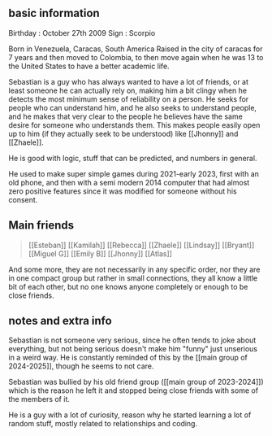## basic information 

Birthday : October 27th 2009
Sign : Scorpio

Born in Venezuela, Caracas, South America 
Raised in the city of caracas for 7 years and then moved to Colombia, to then move again when he was 13 to the United States to have a better academic life.

Sebastian is a guy who has always wanted to have a lot of friends, or at least someone he can actually rely on, making him a bit clingy when he detects the most minimum sense of reliability on a person. He seeks for people who can understand him, and he also seeks to understand people, and he makes that very clear to the people he believes have the same desire for someone who understands them. This makes people easily open up to him (if they actually seek to be understood) like [[Jhonny]] and [[Zhaele]].

He is good with logic, stuff that can be predicted, and numbers in general.

He used to make super simple games during 2021-early 2023, first with an old phone, and then with a semi modern 2014 computer that had almost zero positive features since it was modified for someone without his consent.

## Main friends

>[[Esteban]]
>[[Kamilah]]
>[[Rebecca]]
>[[Zhaele]]
>[[Lindsay]]
>[[Bryant]]
>[[Miguel G]]
>[[Emily B]]
>[[Jhonny]]
>[[Atlas]]

And some more, they are not necessarily in any specific order, nor they are in one compact group but rather in small connections, they all know a little bit of each other, but no one knows anyone completely or enough to be close friends.

## notes and extra info

Sebastian is not someone very serious, since he often tends to joke about everything, but not being serious doesn't make him "funny" just unserious in a weird way. He is constantly reminded of this by the [[main group of 2024-2025]], though he seems to not care.

Sebastian was bullied by his old friend group ([[main group of 2023-2024]]) which is the reason he left it and stopped being close friends with some of the members of it.

He is a guy with a lot of curiosity, reason why he started learning a lot of random stuff, mostly related to relationships and coding.